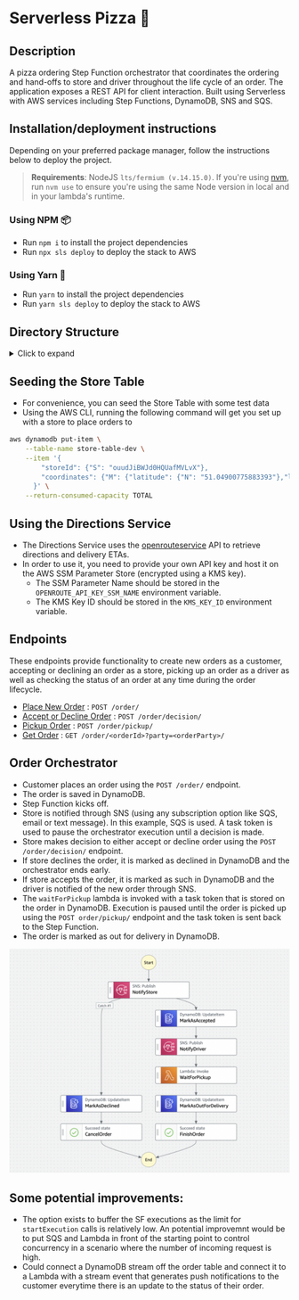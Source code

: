 # Serverless Pizza 🍕

## Description

A pizza ordering Step Function orchestrator that coordinates the ordering and hand-offs to store and driver throughout the life cycle of an order. The application exposes a REST API for client interaction. Built using Serverless with AWS services including Step Functions, DynamoDB, SNS and SQS.

## Installation/deployment instructions

Depending on your preferred package manager, follow the instructions below to deploy the project.

> **Requirements**: NodeJS `lts/fermium (v.14.15.0)`. If you're using [nvm](https://github.com/nvm-sh/nvm), run `nvm use` to ensure you're using the same Node version in local and in your lambda's runtime.

### Using NPM 📦

- Run `npm i` to install the project dependencies
- Run `npx sls deploy` to deploy the stack to AWS

### Using Yarn 🧶

- Run `yarn` to install the project dependencies
- Run `yarn sls deploy` to deploy the stack to AWS

## Directory Structure

<details>
     <summary> Click to expand </summary>
  
```
├── AWSCLIV2.pkg
├── README.md
├── docs
│   ├── orchestrator
│   └── rest-api
├── package-lock.json
├── package.json
├── serverless.ts
├── src
│   ├── functions
│   │   ├── getOrder
│   │   ├── handleWaitForPickup
│   │   ├── orderDecision
│   │   ├── pickup
│   │   └── placeOrder
│   ├── resources
│   │   ├── dynamoDb
│   │   ├── index.ts
│   │   ├── sns
│   │   ├── sqs
│   │   └── stepFunctions
│   ├── services
│   │   ├── database
│   │   ├── directions
│   │   ├── index.ts
│   │   ├── network
│   │   └── stateMachine
│   ├── types
│   └── utils
├── tsconfig.json
├── tsconfig.paths.json
└── webpack.config.js
```

</details>

## Seeding the Store Table

- For convenience, you can seed the Store Table with some test data
- Using the AWS CLI, running the following command will get you set up with a store to place orders to

```bash
aws dynamodb put-item \
    --table-name store-table-dev \
    --item '{
        "storeId": {"S": "ouudJiBWJd0HQUafMVLvX"},
        "coordinates": {"M": {"latitude": {"N": "51.04900775883393"},"longitude": {"N": "-114.08263067482211"}}}
      }' \
    --return-consumed-capacity TOTAL
```

## Using the Directions Service

- The Directions Service uses the [openrouteservice](https://openrouteservice.org) API to retrieve directions and delivery ETAs.
- In order to use it, you need to provide your own API key and host it on the AWS SSM Parameter Store (encrypted using a KMS key).
  - The SSM Parameter Name should be stored in the `OPENROUTE_API_KEY_SSM_NAME` environment variable.
  - The KMS Key ID should be stored in the `KMS_KEY_ID` environment variable.

## Endpoints

These endpoints provide functionality to create new orders as a customer, accepting or declining an order as a store, picking up an order as a driver as well as checking the status of an order at any time during the order lifecycle.

- [Place New Order](docs/rest-api/place-order.md) : `POST /order/`
- [Accept or Decline Order](docs/rest-api/order-decision.md) : `POST /order/decision/`
- [Pickup Order](docs/rest-api/pickup.md) : `POST /order/pickup/`
- [Get Order](docs/rest-api/get-order.md) : `GET /order/<orderId>?party=<orderParty>/`

## Order Orchestrator

- Customer places an order using the `POST /order/` endpoint.
- The order is saved in DynamoDB.
- Step Function kicks off.
- Store is notified through SNS (using any subscription option like SQS, email or text message). In this example, SQS is used. A task token is used to pause the orchestrator execution until a decision is made.
- Store makes decision to either accept or decline order using the `POST /order/decision/` endpoint.
- If store declines the order, it is marked as declined in DynamoDB and the orchestrator ends early.
- If store accepts the order, it is marked as such in DynamoDB and the driver is notified of the new order through SNS.
- The `waitForPickup` lambda is invoked with a task token that is stored on the order in DynamoDB. Execution is paused until the order is picked up using the `POST order/pickup/` endpoint and the task token is sent back to the Step Function.
- The order is marked as out for delivery in DynamoDB.

![Order Step Function Diagram](docs/orchestrator/order-orchestrator.png)

## Some potential improvements:

- The option exists to buffer the SF executions as the limit for `startExecution` calls is relatively low. An potential improvemnt would be to put SQS and Lambda in front of the starting point to control concurrency in a scenario where the number of incoming request is high.
- Could connect a DynamoDB stream off the order table and connect it to a Lambda with a stream event that generates push notifications to the customer everytime there is an update to the status of their order.
